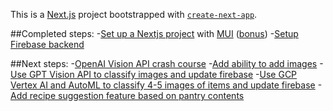 This is a [Next.js](https://nextjs.org/) project bootstrapped with [`create-next-app`](https://github.com/vercel/next.js/tree/canary/packages/create-next-app).

##Completed steps:
-[Set up a Nextjs project](https://www.youtube.com/watch?v=vwSlYG7hFk0) with [MUI](https://www.youtube.com/watch?v=FB-sKY63AWo) ([bonus](https://www.youtube.com/watch?v=d5x0JCZbAJs))
-[Setup Firebase backend](https://www.youtube.com/watch?v=p9pgI3Mg-So)



##Next steps:
-[OpenAI Vision API crash course](https://www.youtube.com/watch?v=ZjkS11DSeEk)
 -[Add ability to add images](https://www.npmjs.com/package/react-camera-pro)
 -[Use GPT Vision API to classify images and update firebase](https://www.youtube.com/watch?v=8jM9Gmm9Bsw)
 -[Use GCP Vertex AI and AutoML to classify 4-5 images of items and update firebase](https://cloud.google.com/vertex-ai/docs/tutorials/image-classification-automl/training)
 -[Add recipe suggestion feature based on pantry contents](https://openrouter.ai/models/meta-llama/llama-3.1-8b-instruct:free)
